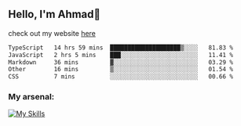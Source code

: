
## Hello, I'm Ahmad👋

check out my website [here](https://ahmadalwi.com/)

<!--START_SECTION:waka-->

```txt
TypeScript   14 hrs 59 mins  ████████████████████▒░░░░   81.83 %
JavaScript   2 hrs 5 mins    ███░░░░░░░░░░░░░░░░░░░░░░   11.41 %
Markdown     36 mins         ▓░░░░░░░░░░░░░░░░░░░░░░░░   03.29 %
Other        16 mins         ▒░░░░░░░░░░░░░░░░░░░░░░░░   01.54 %
CSS          7 mins          ░░░░░░░░░░░░░░░░░░░░░░░░░   00.66 %
```

<!--END_SECTION:waka-->

### My arsenal:

[![My Skills](https://skillicons.dev/icons?i=js,ts,py,go,react,nextjs,svelte,nodejs,django,tailwind,html,css,sass,firebase,mongodb,postgres,mysql,redis,git,github,docker,vscode,figma,godot)](https://skillicons.dev)
